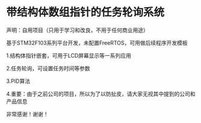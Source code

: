 # 带结构体数组指针的任务轮询系统
 声明：自用项目（只用于学习和改良，不用于任何商业用途）
 
 基于STM32F103系列平台开发，未配置FreeRTOS，可用做后续程序开发模板
 
1.结构体指针嵌套，可用于LCD屏幕显示等一系列应用

2.任务轮询，可设置任务时间等参数

3.PID算法

4.重要：由于之前公司的项目，所以为了以防扯皮，请大家无视其中提到的公司和产品信息

非常感谢！谢谢！
